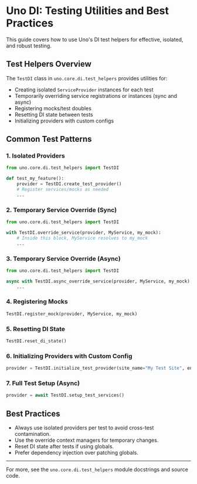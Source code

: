# Uno DI: Testing Utilities and Best Practices

This guide covers how to use Uno's DI test helpers for effective, isolated, and robust testing.

## Test Helpers Overview

The `TestDI` class in `uno.core.di.test_helpers` provides utilities for:
- Creating isolated `ServiceProvider` instances for each test
- Temporarily overriding service registrations or instances (sync and async)
- Registering mocks/test doubles
- Resetting DI state between tests
- Initializing providers with custom configs

## Common Test Patterns

### 1. Isolated Providers
```python
from uno.core.di.test_helpers import TestDI

def test_my_feature():
    provider = TestDI.create_test_provider()
    # Register services/mocks as needed
    ...
```

### 2. Temporary Service Override (Sync)
```python
from uno.core.di.test_helpers import TestDI

with TestDI.override_service(provider, MyService, my_mock):
    # Inside this block, MyService resolves to my_mock
    ...
```

### 3. Temporary Service Override (Async)
```python
from uno.core.di.test_helpers import TestDI

async with TestDI.async_override_service(provider, MyService, my_mock):
    ...
```

### 4. Registering Mocks
```python
TestDI.register_mock(provider, MyService, my_mock)
```

### 5. Resetting DI State
```python
TestDI.reset_di_state()
```

### 6. Initializing Providers with Custom Config
```python
provider = TestDI.initialize_test_provider(site_name="My Test Site", env="ci")
```

### 7. Full Test Setup (Async)
```python
provider = await TestDI.setup_test_services()
```

## Best Practices
- Always use isolated providers per test to avoid cross-test contamination.
- Use the override context managers for temporary changes.
- Reset DI state after tests if using globals.
- Prefer dependency injection over patching globals.

---

For more, see the `uno.core.di.test_helpers` module docstrings and source code.
